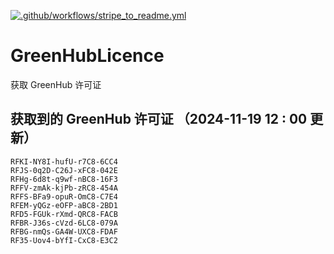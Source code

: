 [![.github/workflows/stripe_to_readme.yml](https://github.com/zjx-kimi/GreenHubLicence/actions/workflows/stripe_to_readme.yml/badge.svg)](https://github.com/zjx-kimi/GreenHubLicence/actions/workflows/stripe_to_readme.yml)
# GreenHubLicence
获取 GreenHub 许可证
## 获取到的 GreenHub 许可证 （2024-11-19 12 : 00 更新）
```
RFKI-NY8I-hufU-r7C8-6CC4
RFJS-0q2D-C26J-xFC8-042E
RFHg-6d8t-q9wf-nBC8-16F3
RFFV-zmAk-kjPb-zRC8-454A
RFFS-BFa9-opuR-OmC8-C7E4
RFEM-yQGz-eOFP-aBC8-2BD1
RFD5-FGUk-rXmd-QRC8-FACB
RFBR-J36s-cVzd-6LC8-079A
RFBG-nmQs-GA4W-UXC8-FDAF
RF35-Uov4-bYfI-CxC8-E3C2
```
